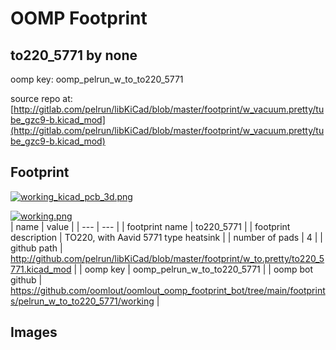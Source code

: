 # OOMP Footprint  
## to220_5771  by none  
  
oomp key: oomp_pelrun_w_to_to220_5771  
  
source repo at: [http://gitlab.com/pelrun/libKiCad/blob/master/footprint/w_vacuum.pretty/tube_gzc9-b.kicad_mod](http://gitlab.com/pelrun/libKiCad/blob/master/footprint/w_vacuum.pretty/tube_gzc9-b.kicad_mod)  
## Footprint  
  
[![working_kicad_pcb_3d.png](working_kicad_pcb_3d_600.png)](working_kicad_pcb_3d.png)  
  
[![working.png](working_600.png)](working.png)  
| name | value | 
| --- | --- | 
| footprint name | to220_5771 | 
| footprint description | TO220, with Aavid 5771 type heatsink | 
| number of pads | 4 | 
| github path | http://github.com/pelrun/libKiCad/blob/master/footprint/w_to.pretty/to220_5771.kicad_mod | 
| oomp key | oomp_pelrun_w_to_to220_5771 | 
| oomp bot github | https://github.com/oomlout/oomlout_oomp_footprint_bot/tree/main/footprints/pelrun_w_to_to220_5771/working | 
## Images  
